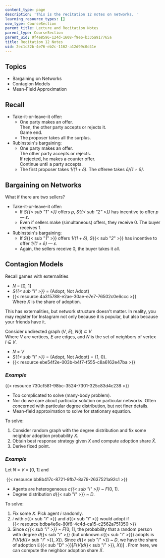 ```yaml
---
content_type: page
description: 'This is the recitation 12 notes on networks. '
learning_resource_types: []
ocw_type: CourseSection
parent_title: Lecture and Recitation Notes
parent_type: CourseSection
parent_uid: 9f4e8596-124d-1608-f9e6-b335a917765a
title: Recitation 12 Notes
uid: 2ec1c32b-4e76-eb2c-1162-a12d99c0d41e
---
```


Topics
------

*   Bargaining on Networks
*   Contagion Models
*   Mean-Field Approximation

Recall
------

*   Take-it-or-leave-it offer:
    *   One party makes an offer.  
        Then, the other party accepts or rejects it.  
        Game end.
    *   The proposer takes all the surplus. 
*   Rubinstein's bargaining:
    *   One party makes an offer.  
        The other party accepts or rejects.  
        If rejected, he makes a counter offer.  
        Continue until a party accepts.
    *   The first proposer takes _1/(1 + δ)_. The offeree takes _δ/(1 + δ)_.

Bargaining on Networks
----------------------

What if there are two sellers?

*   Take-it-or-leave-it offer:  
    *   If _S{{< sub "1" >}}_ offers _p_, _S{{< sub "2" >}}_ has incentive to offer _p — ε_.
    *   Even if sellers make (simultaneous) offers, they receive 0. The buyer receives 1.
*   Rubinstein's bargaining:
    *   If _S_{{< sub "_1_" >}} offers _1/(1 + δ)_, _S_{{< sub "_2_" >}} has incentive to offer _1/(1 + δ) — ε_.
    *   Again, the sellers receive 0, the buyer takes it all. 

Contagion Models
----------------

Recall games with externalities

*   _N_ = \[0, 1\]
*   _S{{< sub "i" >}}_ = {Adopt, Not Adopt}
*     
    {{< resource 4a315788-e2ae-30ae-e7e7-76502c0e6ccc >}}  
    Where _X_ is the share of adoption. 

This has externalities, but network structure doesn't matter. In reality, you may register for Instagram not only because it is popular, but also because your friends have it. 

Consider undirected graph (_V_, _E_), _N_(_i_) ⊂ _V_  
Where _V_ are vertices, _E_ are edges, and _N_ is the set of neighbors of vertex _i_ ∈ _V_.

*   _N_ = _V_
*   _S{{< sub "i" >}}_ = {Adopt, Not Adopt} = {1, 0}.
*     
    {{< resource ebe54f2e-003b-b4f7-f555-c8a6162e47ba >}}

### _Example_

{{< resource 730cf581-98bc-3524-7301-325c83d4c238 >}}

*   Too complicated to solve (many-body problem).
*   Nor do we care about particular solution on particular networks. Often concerned with particular degree distribution, but not finer details.
*   Mean-field approximation to solve for stationary equation. 

To solve:

1.  Consider random graph with the degree distribution and fix some neighbor adoption probability _X_. 
2.  Obtain best response strategy given _X_ and compute adoption share _X̂_.
3.  Derive fixed point. 

### _Example_

Let _N_ = _V_ = \[0, 1\] and 

 {{< resource bb8b417c-8721-9fb7-8a79-2637521a92c1 >}}

*   Agents are heterogeneous _c{{< sub "i" >}}_ ~ _F_(0, 1).
*   Degree distribution _d_{{< sub "_i_" >}} ~ _D_.

To solve:

1.  Fix some _X_. Pick agent _i_ randomly.
2.  _i_ with _c_{{< sub "_i_" >}} and _d_{{< sub "_i_" >}} would adopt if  
    {{< resource bdba4e6e-80f6-4c4d-ca15-c2562a751350 >}}
3.  Since _c{{< sub "i" >}}_ ~ _F_\[0, 1\], the probability that a random person with degree _d_{{< sub "_i_" >}} (but unknown _c_{{< sub "_i_" >}}) adopts is _F_(_V_(_d_{{< sub "_i_" >}}, _X_)). Since _d_{{< sub "_i_" >}} ~ _D_, we have the share of adoption 𝔼{{< sub "D" >}}\[_F_(_V_(_d_{{< sub "_i_" >}}, _X_))\] . From here, we can compute the neighbor adoption share _X̂_.